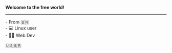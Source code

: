 <b>Welcome to the free world!</b><br>
<hr>
- From 🇧🇷 <br>
- 💻 Linux user<br>
- 👨‍💻 Web Dev<br>


🇺🇸🇧🇷 
